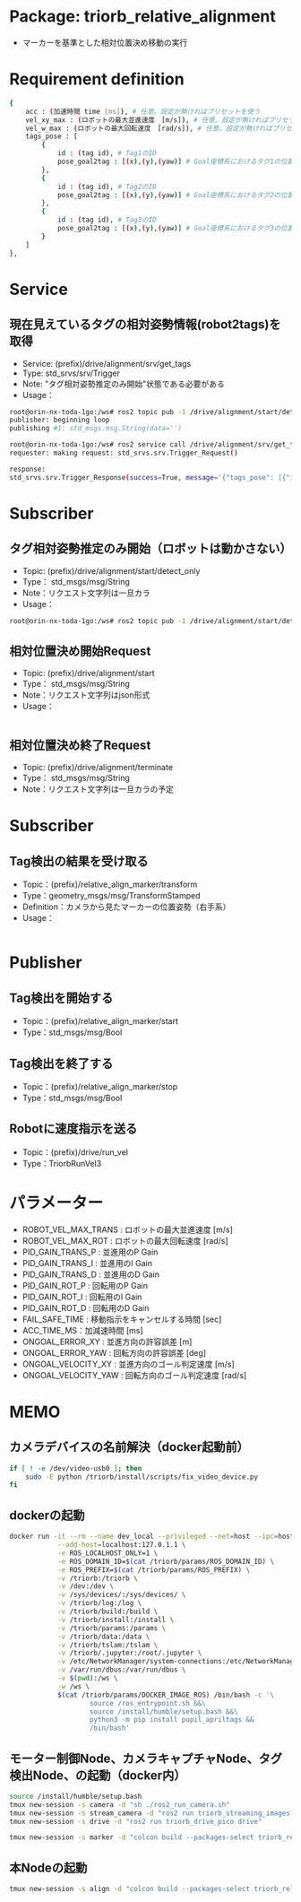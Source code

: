 # Package: triorb_relative_alignment
- マーカーを基準とした相対位置決め移動の実行

# Requirement definition
```bash
{
    acc : (加速時間 time [ms]), # 任意。設定が無ければプリセットを使う
    vel_xy_max : (ロボットの最大並進速度　[m/s]), # 任意。設定が無ければプリセットを使う
    vel_w_max : (ロボットの最大回転速度　[rad/s]), # 任意。設定が無ければプリセットを使う
    tags_pose : [
        {
            id : (tag id), # Tag1のID
            pose_goal2tag : [(x),(y),(yaw)] # Goal座標系におけるタグ1の位置・姿勢
        },
        {
            id : (tag id), # Tag2のID
            pose_goal2tag : [(x),(y),(yaw)] # Goal座標系におけるタグ2の位置・姿勢
        },
        {
            id : (tag id), # Tag3のID
            pose_goal2tag : [(x),(y),(yaw)] # Goal座標系におけるタグ3の位置・姿勢
        }
    ]
},
```

# Service
## 現在見えているタグの相対姿勢情報(robot2tags)を取得
- Service: (prefix)/drive/alignment/srv/get_tags
- Type: std_srvs/srv/Trigger
- Note: "タグ相対姿勢推定のみ開始"状態である必要がある
- Usage：
```bash
root@orin-nx-toda-1go:/ws# ros2 topic pub -1 /drive/alignment/start/detect_only std_msgs/msg/String
publisher: beginning loop
publishing #1: std_msgs.msg.String(data='')

root@orin-nx-toda-1go:/ws# ros2 service call /drive/alignment/srv/get_tags std_srvs/srv/Trigger
requester: making request: std_srvs.srv.Trigger_Request()

response:
std_srvs.srv.Trigger_Response(success=True, message='{"tags_pose": [{"id": "0", "pose_goal2tag": [0.42632964975188725, 0.0008492655958919461, -95.25343144714356]}, {"id": "1", "pose_goal2tag": [0.461662644243898, 0.14932690205624627, -165.66381987317297]}, {"id": "2", "pose_goal2tag": [0.44695366683212034, -0.13160227179054612, -24.916975273946008]}, {"id": "3", "pose_goal2tag": [-0.44885464336120595, -0.12584908094456257, 26.910205716541668]}, {"id": "4", "pose_goal2tag": [-0.4262322711278036, 0.005939190729071545, 95.860490833845]}, {"id": "5", "pose_goal2tag": [-0.4640556788419471, 0.16179577223981575, 166.58180851763746]}]}')
```


# Subscriber
## タグ相対姿勢推定のみ開始（ロボットは動かさない）
- Topic: (prefix)/drive/alignment/start/detect_only
- Type： std_msgs/msg/String
- Note：リクエスト文字列は一旦カラ
- Usage：
```bash
root@orin-nx-toda-1go:/ws# ros2 topic pub -1 /drive/alignment/start/detect_only std_msgs/msg/String
```

## 相対位置決め開始Request
- Topic: (prefix)/drive/alignment/start
- Type： std_msgs/msg/String
- Note：リクエスト文字列はjson形式
- Usage：
```bash
```

## 相対位置決め終了Request
- Topic: (prefix)/drive/alignment/terminate
- Type： std_msgs/msg/String
- Note：リクエスト文字列は一旦カラの予定


# Subscriber
## Tag検出の結果を受け取る
- Topic：(prefix)/relative_align_marker/transform
- Type：geometry_msgs/msg/TransformStamped
- Definition：カメラから見たマーカーの位置姿勢（右手系）
- Usage：
```bash
```

# Publisher
## Tag検出を開始する
- Topic：(prefix)/relative_align_marker/start
- Type：std_msgs/msg/Bool

## Tag検出を終了する
- Topic：(prefix)/relative_align_marker/stop
- Type：std_msgs/msg/Bool

## Robotに速度指示を送る
- Topic：(prefix)/drive/run_vel
- Type：TriorbRunVel3


# パラメーター
- ROBOT_VEL_MAX_TRANS : ロボットの最大並進速度 [m/s]
- ROBOT_VEL_MAX_ROT : ロボットの最大回転速度 [rad/s]
- PID_GAIN_TRANS_P : 並進用のP Gain
- PID_GAIN_TRANS_I : 並進用のI Gain
- PID_GAIN_TRANS_D : 並進用のD Gain
- PID_GAIN_ROT_P : 回転用のP Gain
- PID_GAIN_ROT_I : 回転用のI Gain
- PID_GAIN_ROT_D : 回転用のD Gain
- FAIL_SAFE_TIME : 移動指示をキャンセルする時間 [sec]
- ACC_TIME_MS：加減速時間 [ms]
- ONGOAL_ERROR_XY : 並進方向の許容誤差 [m]
- ONGOAL_ERROR_YAW : 回転方向の許容誤差 [deg]
- ONGOAL_VELOCITY_XY : 並進方向のゴール判定速度 [m/s]
- ONGOAL_VELOCITY_YAW : 回転方向のゴール判定速度 [rad/s]


# MEMO
## カメラデバイスの名前解決（docker起動前）
```bash
if [ ! -e /dev/video-usb0 ]; then
    sudo -E python /triorb/install/scripts/fix_video_device.py
fi
```

## dockerの起動
```bash
docker run -it --rm --name dev_local --privileged --net=host --ipc=host --pid=host --runtime=nvidia --gpus all \
            --add-host=localhost:127.0.1.1 \
            -e ROS_LOCALHOST_ONLY=1 \
            -e ROS_DOMAIN_ID=$(cat /triorb/params/ROS_DOMAIN_ID) \
            -e ROS_PREFIX=$(cat /triorb/params/ROS_PREFIX) \
            -v /triorb:/triorb \
            -v /dev:/dev \
            -v /sys/devices/:/sys/devices/ \
            -v /triorb/log:/log \
            -v /triorb/build:/build \
            -v /triorb/install:/install \
            -v /triorb/params:/params \
            -v /triorb/data:/data \
            -v /triorb/tslam:/tslam \
            -v /triorb/.jupyter:/root/.jupyter \
            -v /etc/NetworkManager/system-connections:/etc/NetworkManager/system-connections \
            -v /var/run/dbus:/var/run/dbus \
            -v $(pwd):/ws \
            -w /ws \
            $(cat /triorb/params/DOCKER_IMAGE_ROS) /bin/bash -c '\
                    source /ros_entrypoint.sh &&\
                    source /install/humble/setup.bash &&\
                    python3 -m pip install pupil_apriltags &&
                    /bin/bash'
```

## モーター制御Node、カメラキャプチャNode、タグ検出Node、の起動（docker内）
```bash
source /install/humble/setup.bash
tmux new-session -s camera -d "sh ./ros2_run_camera.sh"
tmux new-session -s stream_camera -d "ros2 run triorb_streaming_images streaming_image_node --port 3332 --ip "0.0.0.0" --ros-args --param topic_name_raw:=/camera0 --param sub_path:=/camera --param scale:=0.5 --param fps:=1.0"
tmux new-session -s drive -d "ros2 run triorb_drive_pico drive"

tmux new-session -s marker -d "colcon build --packages-select triorb_relative_align_marker && source ./install/setup.bash && ros2 run triorb_relative_align_marker relative_align_marker"

```

## 本Nodeの起動
```bash
tmux new-session -s align -d "colcon build --packages-select triorb_relative_alignment && source ./install/setup.bash && ros2 run triorb_relative_alignment relative_alignment"
```
